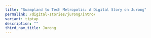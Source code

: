 ```yaml
---
title: "Swampland to Tech Metropolis: A Digital Story on Jurong"
permalink: /digital-stories/jurong/intro/
variant: tiptap
description: ""
third_nav_title: Jurong
---
```

